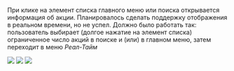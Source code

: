 При клике на элемент списка главного меню или поиска открывается информация об акции.
Планировалось сделать поддержку отображения в реальном времени, но не успел. Должно было работать так: пользователь выбирает (долгое нажатие на элемент списка) ограниченное число акций в поиске и (или) в главном меню, затем переходит в меню *Реал-Тайм* 

![](https://cdn.discordapp.com/attachments/771051943559823413/981225962354135040/unknown.png)
![](https://cdn.discordapp.com/attachments/771051943559823413/981226555571331132/unknown.png)
![](https://cdn.discordapp.com/attachments/771051943559823413/981226100048953364/unknown.png)
